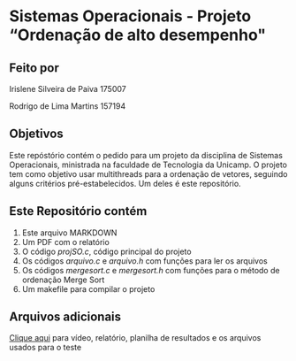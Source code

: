 #  Sistemas Operacionais - Projeto “Ordenação de alto desempenho"
## Feito por
Irislene Silveira de Paiva 175007

Rodrigo de Lima Martins 157194

## Objetivos
Este repóstório contém o pedido para um projeto da disciplina de Sistemas Operacionais, ministrada na faculdade de Tecnologia da Unicamp. O projeto tem como objetivo usar multithreads para a ordenação de vetores, seguindo alguns critérios pré-estabelecidos. Um deles é este repositório.

## Este Repositório contém
1. Este arquivo MARKDOWN
2. Um PDF com o relatório
3. O código *projSO.c*, código principal do projeto
4. Os códigos *arquivo.c* e *arquivo.h* com funções para ler os arquivos
5. Os códigos *mergesort.c* e *mergesort.h* com funções para o método de ordenação Merge Sort
6. Um makefile para compilar o projeto

## Arquivos adicionais
[Clique aqui](https://drive.google.com/drive/folders/1Cy38LPpRc2XyAp6bidRVrF3WR25y7XKX?usp=sharing) para vídeo, relatório, planilha de resultados e os arquivos usados para o teste
